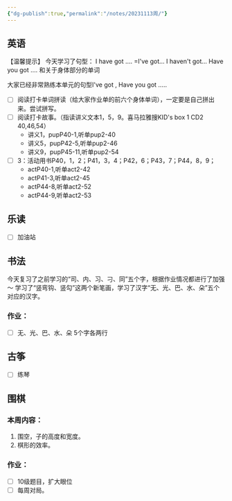 ```yaml
---
{"dg-publish":true,"permalink":"/notes/20231113周/"}
---
```




## 英语
【温馨提示】
今天学习了句型： 
I have got ....  =I've got...
I haven't got...
Have you got ....
和关于身体部分的单词

大家已经非常熟练本单元的句型I've got , Have you got .....
- [ ] 阅读打卡单词拼读（给大家作业单的前六个身体单词），一定要是自己拼出来。尝试拼写。
- [ ] 阅读打卡故事。（指读讲义文本1，5，9。喜马拉雅搜KID's box  1 CD2 40,46,54）
	- 讲义1，pupP40-1,听单pup2-40
	- 讲义5，pupP42-5,听单pup2-46
	- 讲义9，pupP45-11,听单pup2-54
- [ ] 3：活动用书P40，1，2；P41，3，4；P42，6；P43，7；P44，8，9；
	- actP40-1,听单act2-42
	- actP41-3,听单act2-45
	- actP44-8,听单act2-52
	- actP44-9,听单act2-53
## 乐读
- [ ] 加油站
## 书法
今天复习了之前学习的“司、内、习、刁、同”五个字，根据作业情况都进行了加强～
学习了“竖弯钩、竖勾”这两个新笔画，学习了汉字“无、光、巴、水、朵”五个对应的汉字。
### 作业：
- [ ] 无、光、巴、水、朵 5个字各两行
## 古筝
- [ ] 练琴
## 围棋
### 本周内容：
1. 围空，子的高度和宽度。
2. 棋形的效率。
### 作业：
- [ ] 10级题目，扩大眼位
- [ ] 每周对局。
